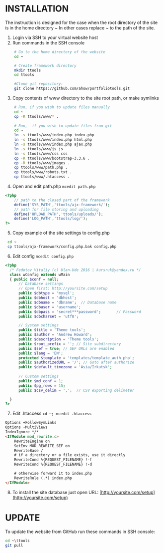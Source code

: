 # INSTALLATION

The instruction is designed for the case when the root directory of the site is in the home directory ~
In other cases replace ~ to the path of the site.

1. Login via SSH to your virtual website host
2. Run commands in the SSH console
``` bash
    # Go to the home directory of the website
    cd ~

    # Create framework directory
    mkdir ttools
    cd ttools

    #Clone git repository:
    git clone https://github.com/ahow/portfoliotools.git
```

3. Copy contents of www directory to the site root path, or make symlinks
``` bash
    # Run, if you wish to update files manually
    cd ~
    cp -R ttools/www/* .
    
    # Run,  if you wish to update files from git
    cd ~
    ln -s ttools/www/index.php index.php
    ln -s ttools/www/index.php html.php
    ln -s ttools/www/index.php ajax.php
    ln -s ttools/www/js js
    ln -s ttools/www/css css
    cp -R ttools/www/bootstrap-3.3.6 .
    cp -R ttools/www/images .
    cp ttools/www/path.php .
    cp ttools/www/robots.txt .
    cp ttools/www/.htaccess .
```

4. Open and edit path.php `mcedit path.php`
``` php
<?php
    // path to the closed part of the framework
    define('SYS_PATH','ttools/ajx-framework/');
    // path for file storing and uploading
    define('UPLOAD_PATH','ttools/uploads/');
    define('LOG_PATH','ttools/log/');
?>
```
5. Copy example of the site settings to config.php 
``` bash
 cd ~
 cp ttools/ajx-framework/config.php.bak config.php
```

6. Edit config `mcedit config.php`
``` php
<?php
  /* Fedotov Vitaliy (c) Ulan-Ude 2016 | kursruk@yandex.ru */
  class wConfig extends wMain
  { public $conf = null;
      // Database settings
      // Open first: http://yoursite.com/setup
      public $dbtype = 'mysql';
      public $dbhost = 'dbhost';
      public $dbname = 'dbname';  // Database name
      public $dbuser = 'username';
      public $dbpass = 'secret***password';       // Password
      public $dbcharset = 'utf8';

      // System settings
      public $title = 'Theme tools';
      public $author = 'Andrew Howard';
      public $description = 'Theme tools';
      public $root_prefix = ''; // Site subdirectory
      public $sef = true; // SEF URLs are enabled
      public $lang = 'EN';
      protected $template = 'templates/template_auth.php';
      public $authorizedURL = '/'; // Goto after authorize
      public $default_timezone = 'Asia/Irkutsk';
            
      // Custom settings
      public $md_conf = 1;
      public $pg_rows = 15;
      public $csv_delim = ',';  // CSV exporting delimeter

  }
?>
```

7. Edit .htaccess `cd ~; mcedit .htaccess`
``` html
Options +FollowSymLinks
Options -MultiViews
IndexIgnore */*
<IfModule mod_rewrite.c>
    RewriteEngine on
    SetEnv MOD_REWRITE_SEF on
    RewriteBase /
    # if a directory or a file exists, use it directly
    RewriteCond %{REQUEST_FILENAME} !-f
    RewriteCond %{REQUEST_FILENAME} !-d

    # otherwise forward it to index.php
    RewriteRule (.*) index.php
</IfModule>
```
8. To install the site database just open URL: [http://yoursite.com/setup](http://yoursite.com/setup)

# UPDATE
To update the website from GitHub run these commands in SSH console:
``` bash
cd ~\ttools
git pull
```
